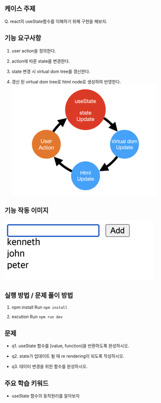 ## 케이스 주제

Q. react의 useState함수를 이해하기 위해 구현을 해보자.


## 기능 요구사항

1. user action을 정의한다.


2. action에 따른 state를 변경한다.


3. state 변경 시 virtual dom tree를 갱신한다.


4. 갱신 된 virtual dom tree로 html node로 생성하여 반영한다.
![요구사항](./src/solution/presenter/assets/react-usestate-example.png)



## 기능 작동 이미지
![example_image](./src/solution/presenter/assets/example.png)


## 실행 방법 / 문제 풀이 방법
1. npm install
Run `npm install`

2. excution
Run `npm run dev`


## 문제
- q1. useState 함수를 [value, function]을 반환하도록 완성하시오.

- q2. state가 업데이트 될 때 re rendering이 되도록 작성하시오.

- q3. 데이터 변경을 위한 함수를 완성하시오.


## 주요 학습 키워드
- useState 함수의 동작원리를 알아보자
